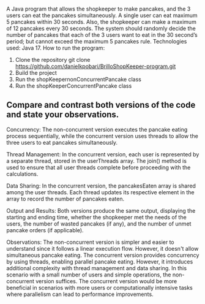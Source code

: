 
A Java program that allows the shopkeeper to make pancakes, and the 3 users can eat the pancakes simultaneously. A single user can eat maximum 5 pancakes within 30 seconds. Also, the shopkeeper can make a maximum of 12 pancakes every 30 seconds. The system should randomly decide the number of pancakes that each of the 3 users want to eat in the 30 second’s period; but cannot exceed the maximum 5 pancakes rule.
Technologies used:
Java 17.
How to run the program:
1.	Clone the repository
git clone https://github.com/danielkpobari/BrilloShopKeeper-program.git
2. Build the project
3. Run the shopKeepernonConcurrentPancake class
4. Run the shopKeeperConcurrentPancake class






## **Compare and contrast both versions of the code and state your observations.**

Concurrency: The non-concurrent version executes the pancake eating process sequentially, while the concurrent version uses threads to allow the three users to eat pancakes simultaneously.

Thread Management: In the concurrent version, each user is represented by a separate thread, stored in the userThreads array. The join() method is used to ensure that all user threads complete before proceeding with the calculations.

Data Sharing: In the concurrent version, the pancakesEaten array is shared among the user threads. Each thread updates its respective element in the array to record the number of pancakes eaten.

Output and Results: Both versions produce the same output, displaying the starting and ending time, whether the shopkeeper met the needs of the users, the number of wasted pancakes (if any), and the number of unmet pancake orders (if applicable).

Observations: The non-concurrent version is simpler and easier to understand since it follows a linear execution flow. However, it doesn't allow simultaneous pancake eating. The concurrent version provides concurrency by using threads, enabling parallel pancake eating. However, it introduces additional complexity with thread management and data sharing. In this scenario with a small number of users and simple operations, the non-concurrent version suffices. The concurrent version would be more beneficial in scenarios with more users or computationally intensive tasks where parallelism can lead to performance improvements.